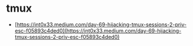 # tmux

* [https://int0x33.medium.com/day-69-hijacking-tmux-sessions-2-priv-esc-f05893c4ded0](https://int0x33.medium.com/day-69-hijacking-tmux-sessions-2-priv-esc-f05893c4ded0)

